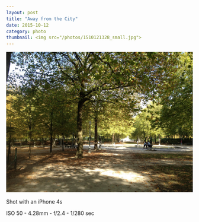 ```yaml
---
layout: post
title: "Away from the City"
date: 2015-10-12
category: photo
thumbnail: <img src="/photos/1510121328_small.jpg">
---
```

<img src="/photos/1510121328.jpg" class="image fit">

Shot with an iPhone 4s

ISO 50 -
4.28mm -
f/2.4 -
1/280 sec
